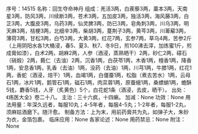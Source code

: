 序号：14515
名称：回生夺命神丹
组成：羌活3两，白蒺藜3两，藁本3两，天南星3两，防风3两，川续断3两，苍术3两，五加皮3两，独活3两，海风藤3两，白芷3两，大腹皮3两，乌药3两，仙灵脾3两，防已3两，皂角刺3两，川乌3两，明天麻3两，桔梗3两，北细辛3两，柴胡3两，蔓荆子3两，黄芩3两，川萆薢3两，薄荷3两，甘松3两，白芍3两，大黄3两，红花7两，玄参7两，草乌4两，苦参2斤（上用阴阳水各1大桶浸，春5、夏3、秋7、冬9日，煎100沸去滓，加炼蜜1斤，煎成膏如漆），白术2两，胡麻2两，人参（酒浸，蒸熟晒干）2两，砂仁2两，礞石（硝煅）2两，蕤仁（去油）2两，沉香1两，白茯苓1两，木香1两，檀香1两，降香1两，安息香1两，乳香（去油）1两，没药（去油）1两，川芎1两，牛膝1两，红花1两，香蛇（酒浸，焙干）1两，血竭1两，白僵蚕1两，松脂（煮去苦水）1两，云母石1两，冰片1两，鹅管石1两，磁石1两，肉苁蓉1两，原蚕蛾1两，桑螵蛸1两，蟾酥5钱，麝香5钱，人牙（炙黄色）5个，白花蛇1条（酒浸，去皮，晒干）。
出处：《疡医大全》卷二十八。
主治：三十六疯，十四癞。
加减：None
功效：None
用法用量：年深久远者，每服10丸；4-5年者，每服4-5丸；1-2年者，每服1-2丸，须麻姑酒磨下。随汗愈。
制备方法：上为末，用前药膏共为丸，如弹子大，朱砂为衣，金箔包裹。
临床应用：None
各家论述：None
用药禁忌：None
附注：None
